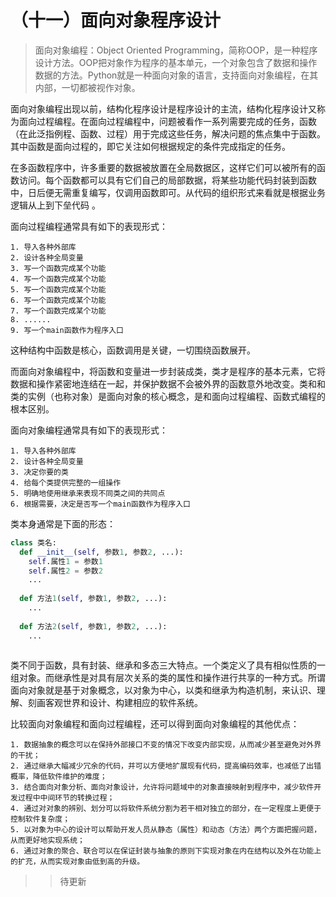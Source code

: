 # （十一）面向对象程序设计

> 面向对象编程：Object Oriented Programming，简称OOP，是一种程序设计方法。OOP把对象作为程序的基本单元，一个对象包含了数据和操作数据的方法。Python就是一种面向对象的语言，支持面向对象编程，在其内部，一切都被视作对象。

面向对象编程出现以前，结构化程序设计是程序设计的主流，结构化程序设计又称为面向过程编程。在面向过程编程中，问题被看作一系列需要完成的任务，函数（在此泛指例程、函数、过程）用于完成这些任务，解决问题的焦点集中于函数。其中函数是面向过程的，即它关注如何根据规定的条件完成指定的任务。  
  
在多函数程序中，许多重要的数据被放置在全局数据区，这样它们可以被所有的函数访问。每个函数都可以具有它们自己的局部数据，将某些功能代码封装到函数中，日后便无需重复编写，仅调用函数即可。从代码的组织形式来看就是根据业务逻辑从上到下垒代码 。  
  
面向过程编程通常具有如下的表现形式：
```
1. 导入各种外部库
2. 设计各种全局变量
3. 写一个函数完成某个功能
4. 写一个函数完成某个功能
5. 写一个函数完成某个功能
6. 写一个函数完成某个功能
7. 写一个函数完成某个功能
8. ......
9. 写一个main函数作为程序入口
```  
  
这种结构中函数是核心，函数调用是关键，一切围绕函数展开。  
  
而面向对象编程中，将函数和变量进一步封装成类，类才是程序的基本元素，它将数据和操作紧密地连结在一起，并保护数据不会被外界的函数意外地改变。类和和类的实例（也称对象）是面向对象的核心概念，是和面向过程编程、函数式编程的根本区别。  
  
面向对象编程通常具有如下的表现形式：  
```
1. 导入各种外部库
2. 设计各种全局变量
3. 决定你要的类
4. 给每个类提供完整的一组操作
5. 明确地使用继承来表现不同类之间的共同点
6. 根据需要，决定是否写一个main函数作为程序入口
```  

类本身通常是下面的形态：  
```Python
class 类名:
  def __init__(self, 参数1, 参数2, ...):
    self.属性1 = 参数1
    self.属性2 = 参数2
    ...
  
  def 方法1(self, 参数1, 参数2, ...):
    ...
  
  def 方法2(self, 参数1, 参数2, ...):
    ...
  
```  

类不同于函数，具有封装、继承和多态三大特点。一个类定义了具有相似性质的一组对象。而继承性是对具有层次关系的类的属性和操作进行共享的一种方式。所谓面向对象就是基于对象概念，以对象为中心，以类和继承为构造机制，来认识、理解、刻画客观世界和设计、构建相应的软件系统。  
  
比较面向对象编程和面向过程编程，还可以得到面向对象编程的其他优点：
```
1. 数据抽象的概念可以在保持外部接口不变的情况下改变内部实现，从而减少甚至避免对外界的干扰；  
2. 通过继承大幅减少冗余的代码，并可以方便地扩展现有代码，提高编码效率，也减低了出错概率，降低软件维护的难度；
3. 结合面向对象分析、面向对象设计，允许将问题域中的对象直接映射到程序中，减少软件开发过程中中间环节的转换过程；
4. 通过对对象的辨别、划分可以将软件系统分割为若干相对独立的部分，在一定程度上更便于控制软件复杂度；
5. 以对象为中心的设计可以帮助开发人员从静态（属性）和动态（方法）两个方面把握问题，从而更好地实现系统；
6. 通过对象的聚合、联合可以在保证封装与抽象的原则下实现对象在内在结构以及外在功能上的扩充，从而实现对象由低到高的升级。
```  

>>待更新